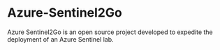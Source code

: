 # Azure-Sentinel2Go
Azure Sentinel2Go is an open source project developed to expedite the deployment of an Azure Sentinel lab. 
